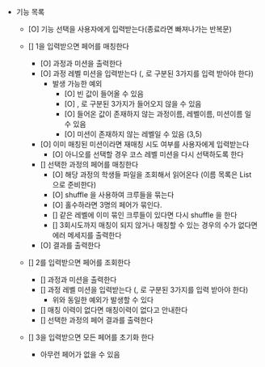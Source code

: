 
- 기능 목록
  - [O] 기능 선택을 사용자에게 입력받는다(종료라면 빠져나가는 반복문)
  
  - [] 1을 입력받으면 페어를 매칭한다
    - [O] 과정과 미션을 출력한다
    - [O] 과정 레벨 미션을 입력받는다 (, 로 구분된 3가지를 입력 받아야 한다)
      - 발생 가능한 예외
        - [O] 빈 값이 들어올 수 있음
        - [O] , 로 구분된 3가지가 들어오지 않을 수 있음
        - [O] 들어온 값이 존재하지 않는 과정이름, 레벨이름, 미션이름 일 수 있음
        - [O] 미션이 존재하지 않는 레벨일 수 있음 (3,5)
    - [O] 이미 매칭된 미션이라면 재매칭 시도 여부를 사용자에게 입력받는다
      - [O] 아니오를 선택할 경우 코스 레벨 미션을 다시 선택하도록 한다
    - [] 선택한 과정의 페어를 매칭한다
      - [O] 해당 과정의 학생들 파일을 조회해서 읽어온다 (이름 목록은 List<Strinig> 으로 준비한다)
      - [O] shuffle 을 사용하여 크루들을 묶는다
      - [O] 홀수하라면 3명의 페어가 묶인다.
      - [] 같은 레벨에 이미 묶인 크루들이 있다면 다시 shuffle 을 한다
      - [] 3회시도까지 매칭이 되지 않거나 매칭할 수 있는 경우의 수가 없다면 에러 메세지를 출력한다
    - [O] 결과를 출력한다

  - [] 2를 입력받으면 페어를 조회한다
    - [] 과정과 미션을 출력한다
    - [] 과정 레벨 미션을 입력받는다 (, 로 구분된 3가지를 입력 받아야 한다)
      - 위와 동일한 예외가 발생할 수 있다
    - [] 매칭 이력이 없다면 매칭이력이 없다고 안내한다
    - [] 선택한 과정의 페어 결과를 출력한다

  - [] 3을 입력받으면 모든 페어를 초기화 한다
    - 아무런 페어가 없을 수 있음


